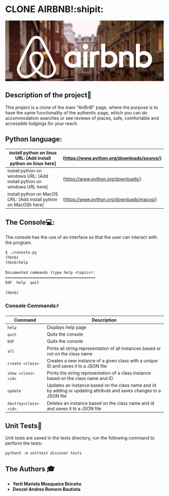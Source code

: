 # CLONE AIRBNB!:shipit:
![logo de mi proyecto](IMAGENES_CHULAS/airbnb.jpg)

## Description of the project💬

This project is a clone of the main "AirBnB" page, 
where the purpose is to have the same functionality of the authentic page,
which you can do accommodation searches or see reviews
of places, safe, comfortable and accessible lodgings for your reach.

## Python language:
|  install python on linux URL: [Add install python on linux here] | (https://www.python.org/downloads/source/) |
| -------  | ----------- |
| install python on windows URL: [Add install python on windows URL here] | (https://www.python.org/downloads/) |
| install python on MacOS URL: [Add install python on MacOSh here] | (https://www.python.org/downloads/macos/) |

## The Console💻:
The console has the use of an interface so that the user can interact with the program.
```
$ ./console.py
(hbnb)
(hbnb)help

Documented commands (type help <topic>):
========================================
EOF  help  quit

(hbnb)
```

### Console Commands⚡
| Command   | Description |
| -------  | ----------- |
| `help`   | Displays help page |
| `quit`   | Quits the console |
| `EOF`   | Quits the console |
| `all`   | Prints all string representation of all instances based or not on the class name |
| `create <class>`   | Creates a new instance of a given class with a unique ID and saves it to a JSON file |
| `show <class> <id>`   | Prints the string representation of a class instance based on the class name and ID|
| `update`   | Updates an instance based on the class name and id by adding or updating attribute and saves changes to a JSON file |
| `destroy<class><id>`  | Deletes an instance based on the class name and id and saves it to a JSON file |


## Unit Tests🌚
Unit tests are saved in the tests directory, run the following command to perform the tests:
```
python3 -m unittest discover tests
```

## The Authors 🎓
- **Yerti Mariela Mosqueira Briceño**
- **Denzel Andres Romero Bautista**                                   
